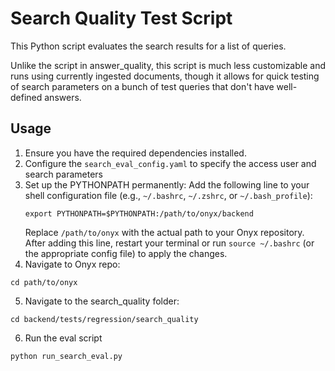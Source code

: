 # Search Quality Test Script

This Python script evaluates the search results for a list of queries.

Unlike the script in answer_quality, this script is much less customizable and runs using currently ingested documents, though it allows for quick testing of search parameters on a bunch of test queries that don't have well-defined answers.

## Usage

1. Ensure you have the required dependencies installed.
2. Configure the `search_eval_config.yaml` to specify the access user and search parameters
3. Set up the PYTHONPATH permanently:
   Add the following line to your shell configuration file (e.g., `~/.bashrc`, `~/.zshrc`, or `~/.bash_profile`):
   ```
   export PYTHONPATH=$PYTHONPATH:/path/to/onyx/backend
   ```
   Replace `/path/to/onyx` with the actual path to your Onyx repository.
   After adding this line, restart your terminal or run `source ~/.bashrc` (or the appropriate config file) to apply the changes.
4. Navigate to Onyx repo:

```
cd path/to/onyx
```

5. Navigate to the search_quality folder:

```
cd backend/tests/regression/search_quality
```

6. Run the eval script

```
python run_search_eval.py
```
